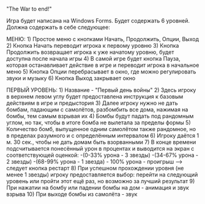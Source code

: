 "The War to end!"

Игра будет написана на Windows Forms. Будет содержать 6 уровней.
Должна содержать в себе следующее:

МЕНЮ:
	1) Простое меню с кнопками Начать, Продолжить, Опции, Выход
	2) Кнопка Начать переводит игрока к первому уровню
	3) Кнопка Продолжить возвращает игрока к уже начатому уровню, будет доступна после начала игры
	4) В самой игре будет кнопка Пауза, которая останавливает действие в игре и переводит игрока в начальное меню
	5) Кнопка Опции перебрасывает в окно, где можно регулировать звуки и музыку
	6) Кнопка Выход закрывает окно

ПЕРВЫЙ УРОВЕНЬ:
	1) Название - "Первый день войны"
	2) Здесь игроку в верхнем левом углу будет предоставлена инструкция к базовым действиям в игре и предыстория
	3) Далее игроку нужно не дать бомбам, падающим с самолётов, разбомбить все дома, нажимая на бомбы, тем самым взрывая их
	4) Бомбы будут падать под рандомным углом, но так, чтобы в итоге бомба не вылетала за пределы формы
	5) Количество бомб, выпущенное одним самолётом также рандомное, но в пределах разумного и с определённым интервалом
	6) Игроку даётся 1 м. 30 сек., чтобы не дать домам быть взорванными
	7) В конце времени подсчитывается понесённый урон в процентах и выводится на экран с соответствующей оценкой:
		-(0-33% урона - 3 звезды)
		-(34-67% урона - 2 звезды)
		-(68-99% урона - 1 звезда)
		- 100% урона - проигрыш --> следует кнопка рестарт
	8) При успешном прохождении уровня (не менее 1 звезды) игроку предоставляется выбор: перейти на следующий уровень или пройти этот ещё раз, но возможно за лучший результат
	9) При нажатии на бомбу или падении бомбы на дом - анимация и звук взрыва
	10) При выходе бомбы из самолёта - звук
